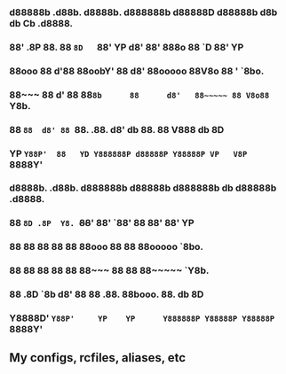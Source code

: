 ### d88888b  .d88b.  d8888b. d888888b d88888D d88888b d8b   db Cb .d8888. 
### 88'     .8P  88. 88  `8D   `88'   YP  d8' 88'     888o  88 `D 88'  YP 
### 88ooo   88  d'88 88oobY'    88       d8'  88ooooo 88V8o 88  ' `8bo.   
### 88~~~   88 d' 88 88`8b      88      d8'   88~~~~~ 88 V8o88      `Y8b. 
### 88      `88  d8' 88 `88.   .88.    d8' db 88.     88  V888    db   8D 
### YP       `Y88P'  88   YD Y888888P d88888P Y88888P VP   V8P    `8888Y' 
###                                                                      
###                                                                      
### d8888b.  .d88b.  d888888b d88888b d888888b db      d88888b .d8888.    
### 88  `8D .8P  Y8. `~~88~~' 88'       `88'   88      88'     88'  YP    
### 88   88 88    88    88    88ooo      88    88      88ooooo `8bo.      
### 88   88 88    88    88    88~~~      88    88      88~~~~~   `Y8b.    
### 88  .8D `8b  d8'    88    88        .88.   88booo. 88.     db   8D    
### Y8888D'  `Y88P'     YP    YP      Y888888P Y88888P Y88888P `8888Y'    

## My configs, rcfiles, aliases, etc